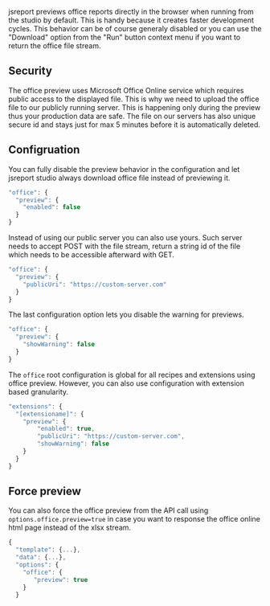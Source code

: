 
jsreport previews office reports directly in the browser when running from the studio by default.  This is handy because it creates faster development cycles. This behavior can be of course generaly disabled or you can use the "Download" option from the "Run" button context menu if you want to return the office file stream. 

## Security
The office preview uses Microsoft Office Online service which requires public access to the displayed file. This is why we need to upload the office file to our publicly running server. This is happening only during the preview thus your production data are safe. The file on our servers has also unique secure id and stays just for max 5 minutes before it is automatically deleted. 

## Configruation
You can fully disable the preview behavior in the configuration and let jsreport studio always download office file instead of previewing it.

```js
"office": {
  "preview": {  
    "enabled": false  
  }
}
```

Instead of using our public server you can also use yours. Such server needs to accept POST with the file stream, return a string id of the file which needs to be accessible afterward with GET.

```js
"office": {  
  "preview": {
    "publicUri": "https://custom-server.com"
  }
}
```

The last configuration option lets you disable the warning for previews.

```js
"office": {  
  "preview": {
    "showWarning": false
  }
}
```

The `office` root configuration is global for all recipes and extensions using office preview. However, you can also use configuration with extension based granularity.

```js
"extensions": {
  "[extensioname]": {
    "preview": {
        "enabled": true,
        "publicUri": "https://custom-server.com",
        "showWarning": false
    }
  }
}
```

## Force preview
You can also force the office preview from the API call using `options.office.preview=true` in case you want to response the office online html page instead of the xlsx stream.
```js
{ 
  "template": {...},
  "data": {...},
  "options": { 
    "office": {
       "preview": true
    }
  }
```